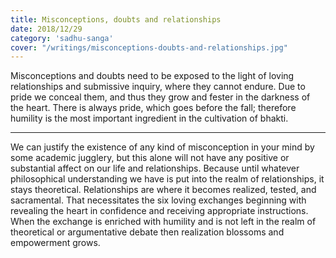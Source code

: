 ```yaml
---
title: Misconceptions, doubts and relationships
date: 2018/12/29
category: 'sadhu-sanga'
cover: "/writings/misconceptions-doubts-and-relationships.jpg"
---
```


Misconceptions and doubts need to be exposed to the light of loving relationships and submissive inquiry, where they cannot endure. Due to pride we conceal them, and thus they grow and fester in the darkness of the heart. There is always pride, which goes before the fall; therefore humility is the most important ingredient in the cultivation of bhakti.

******

We can justify the existence of any kind of misconception in your mind by some academic jugglery, but this alone will not have any positive or substantial affect on our life and relationships. Because until whatever philosophical understanding we have is put into the realm of relationships, it stays theoretical. Relationships are where it becomes realized, tested, and sacramental. That necessitates the six loving exchanges beginning with revealing the heart in confidence and receiving appropriate instructions. When the exchange is enriched with humility and is not left in the realm of theoretical or argumentative debate then realization blossoms and empowerment grows.
